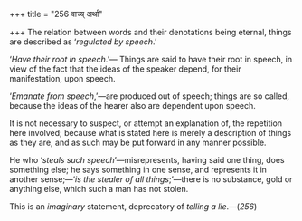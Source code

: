 +++
title = "256 वाच्य् अर्था"

+++
The relation between words and their denotations being eternal, things
are described as ‘*regulated by speech*.’

‘*Have their root in speech*.’— Things are said to have their root in
speech, in view of the fact that the ideas of the speaker depend, for
their manifestation, upon speech.

‘*Emanate from speech*,’—are produced out of speech; things are so
called, because the ideas of the hearer also are dependent upon speech.

It is not necessary to suspect, or attempt an explanation of, the
repetition here involved; because what is stated here is merely a
description of things as they are, and as such may be put forward in any
manner possible.

He who ‘*steals such speech*’—misrepresents, having said one thing, does
something else; he says something in one sense, and represents it in
another sense;—‘*is the stealer of all things*;’—there is no substance,
gold or anything else, which such a man has not stolen.

This is an *imaginary* statement, deprecatory of *telling a
lie*.—(*256*)
